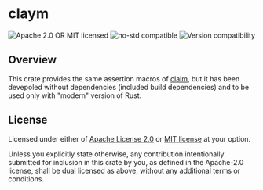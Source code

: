 # claym

![Apache 2.0 OR MIT licensed](https://img.shields.io/badge/license-Apache2.0%2FMIT-blue.svg)
![no-std compatible](https://img.shields.io/badge/no--std-compatible-brightgreen)
![Version compatibility](https://img.shields.io/badge/Rust-1.56%2B-blue)

## Overview

This crate provides the same assertion macros of
[claim](https://crates.io/crates/claim), but it has been devepoled without
dependencies (included build dependencies) and to be used only with "modern"
version of Rust.

## License

Licensed under either of [Apache License 2.0](LICENSE-APACHE) or 
[MIT license](LICENSE-MIT) at your option.

Unless you explicitly state otherwise, any contribution intentionally submitted
for inclusion in this crate by you, as defined in the Apache-2.0 license, shall
be dual licensed as above, without any additional terms or conditions.
